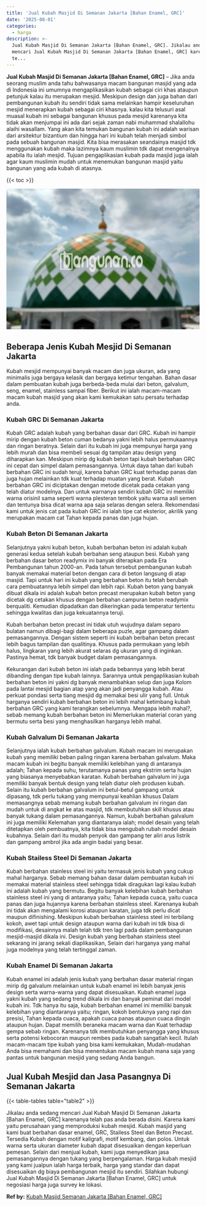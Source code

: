 ```yaml
---
title: 'Jual Kubah Masjid Di Semanan Jakarta [Bahan Enamel, GRC]'
date: '2025-08-01'
categories:
  - harga
description: >-
  Jual Kubah Masjid Di Semanan Jakarta [Bahan Enamel, GRC]. Jikalau anda sedang
  mencari Jual Kubah Masjid Di Semanan Jakarta [Bahan Enamel, GRC] karenanya
  te...
---
```


**Jual Kubah Masjid Di Semanan Jakarta \[Bahan Enamel, GRC\]** – Jika anda seorang muslim anda tahu bahwasanya macam bangunan masjid yang ada di Indonesia ini umumnya mengaplikasikan kubah sebagai ciri khas ataupun petunjuk kalau itu merupakan mesjid. Meskipun design dan juga bahan dari pembangunan kubah itu sendiri tidak sama melainkan hampir keseluruhan mesjid menerapkan kubah sebagai ciri khasnya. kalau kita telusuri asal muasal kubah ini sebagai bangunan khusus pada mesjid karenanya kita tidak akan menjumpai ini ada dari sejak zaman nabi muhammad shalallohu alaihi wasallam. Yang akan kita temukan bangunan kubah ini adalah warisan dari arsitektur bizantium dan hingga hari ini kubah telah menjadi simbol pada sebuah bangunan masjid. Kita bisa merasakan seandainya masjid tdk menggunakan kubah maka lazimnya kaum muslimin tdk dapat mengenalnya apabila itu ialah mesjid. Tujuan pengaplikasian kubah pada masjid juga ialah agar kaum muslimin mudah untuk menemukan bangunan masjid yaitu bangunan yang ada kubah di atasnya.

{{< toc >}}

![Jual Kubah Masjid Di Semanan Jakarta [Bahan Enamel, GRC]](/images/jual-kubah-masjid-20.png)

## Beberapa Jenis Kubah Mesjid Di Semanan Jakarta

Kubah mesjid mempunyai banyak macam dan juga ukuran, ada yang minimalis juga bergaya kelasik dan bergaya ketimur tengahan. Bahan dasar dalam pembuatan kubah juga berbeda-beda mulai dari beton, galvalum, seng, enamel, stainless sampai fiber. Berikut ini ialah macam-macam macam kubah masjid yang akan kami kemukakan satu persatu terhadap anda.

### Kubah GRC Di Semanan Jakarta

Kubah GRC adalah kubah yang berbahan dasar dari GRC. Kubah ini hampir mirip dengan kubah beton cuman bedanya yakni lebih halus permukaannya dan ringan beratnya. Selain dari itu kubah ini juga mempunyai harga yang lebih murah dan bisa membeli sesuai dg tampilan atau design yang diharapkan kan. Meskipun mirip dg kubah beton tapi kubah berbahan GRC ini cepat dan simpel dalam pemasangannya. Untuk daya tahan dari kubah berbahan GRC ini sudah teruji, karena bahan GRC kuat terhadap panas dan juga hujan melainkan tdk kuat terhadap muatan yang berat. Kubah berbahan GRC ini diciptakan dengan metode dicetak pada cetakan yang telah diatur modelnya. Dan untuk warnanya sendiri kubah GRC ini memiliki warna orisinil sama seperti warna plesteran tembok yaitu warna asli semen dan tentunya bisa dicat warna apa saja selaras dengan selera. Rekomendasi kami untuk jenis cat pada kubah GRC ini ialah tipe cat eksterior, akrilik yang merupakan macam cat Tahan kepada panas dan juga hujan.

### Kubah Beton Di Semanan Jakarta

Selanjutnya yakni kubah beton, kubah berbahan beton ini adalah kubah generasi kedua setelah kubah berbahan seng ataupun besi. Kubah yang berbahan dasar beton readymix ini banyak diterapkan pada Era Pembangunan tahun 2000-an. Pada tahun tersebut pembangunan kubah banyak memakai material beton dengan cara di beton langsung di atap masjid. Tapi untuk hari ini kubah yang berbahan beton itu telah berubah cara pembuatannya lebih simpel dan lebih rapi. Kubah beton yang banyak dibuat dikala ini adalah kubah beton precast merupakan kubah beton yang dicetak dg cetakan khusus dengan berbahan campuran beton readymix berqualiti. Kemudian dipadatkan dan dikeringkan pada temperatur tertentu sehingga kwalitas dan juga kekuatannya teruji.

Kubah berbahan beton precast ini tidak utuh wujudnya dalam separo bulatan namun dibagi-bagi dalam beberapa puzle, agar gampang dalam pemasangannya. Dengan sistem seperti ini kubah berbahan beton precast lebih bagus tampilan dan qualitinya. Khusus pada permukaan yang lebih halus, lingkaran yang lebih akurat selaras dg ukuran yang di inginkan. Pastinya hemat, tdk banyak budget dalam pemasangannya.

Kekurangan dari kubah beton ini ialah pada bebannya yang lebih berat dibanding dengan tipe kubah lainnya. Sarannya untuk pengaplikasian kubah berbahan beton ini yakni dg banyak menambahkan selup dan juga Kolom pada lantai mesjid bagian atap yang akan jadi penyangga kubah. Atau perkuat pondasi serta tiang mesjid dg memakai besi ulir yang full. Untuk harganya sendiri kubah berbahan beton ini lebih mahal ketimbang kubah berbahan GRC yang kami terangkan sebelumnya. Mengapa lebih mahal?, sebab memang kubah berbahan beton ini Memerlukan material coran yang bermutu serta besi yang menghasilkan harganya lebih mahal.

### Kubah Galvalum Di Semanan Jakarta

Selanjutnya ialah kubah berbahan galvalum. Kubah macam ini merupakan kubah yang memiliki beban paling ringan karena berbahan galvalum. Maka macam kubah ini begitu banyak memiliki kelebihan yang di antaranya adalah; Tahan kepada suhu, terutamanya panas yang ekstrim serta hujan yang biasanya menyebabkan karatan. Kubah berbahan galvalum ini juga memiliki banyak bentuk design yang telah diatur oleh produsen kubah. Selain itu kubah berbahan galvalum ini betul-betul gampang untuk dipasang, tdk perlu tukang yang mempunyai keahlian khusus Dalam memasangnya sebab memang kubah berbahan galvalum ini ringan dan mudah untuk di angkat ke atas masjid, tdk membutuhkan skill khusus atau banyak tukang dalam pemasangannya. Namun, kubah berbahan galvalum ini juga memiliki Kelemahan yang diantaranya ialah; model desain yang telah ditetapkan oleh pembuatnya, kita tidak bisa mengubah rubah model desain kubahnya. Selain dari itu mudah penyok dan gampang ter aliri arus listrik dan gampang ambrol jika ada angin badai yang besar.

### Kubah Stailess Steel Di Semanan Jakarta

Kubah berbahan stainless steel ini yaitu termasuk jenis kubah yang cukup mahal harganya. Sebab memang bahan dasar dalam pembuatan kubah ini memakai material stainless steel sehingga tidak diragukan lagi kalau kubah ini adalah kubah yang bermutu. Begitu banyak kelebihan kubah berbahan stainless steel ini yang di antaranya yaitu; Tahan kepada cuaca, yaitu cuaca panas dan juga hujannya karena berbahan stainless steel. Karenanya kubah ini tidak akan mengalami korosi ataupun karatan, juga tdk perlu dicat maupun difinishing. Meskipun kubah berbahan stainless steel ini terbilang kokoh, awet tapi untuk design ataupun warna dari kubah ini tdk bisa di modifikasi, desainnya malah telah tdk tren lagi pada dalam pembangunan mesjid-masjid dikala ini. Design kubah yang berbahan stainless steel sekarang ini jarang sekali diaplikasikan, Selain dari harganya yang mahal juga modelnya yang telah tertinggal zaman.

### Kubah Enamel Di Semanan Jakarta

Kubah enamel ini adalah jenis kubah yang berbahan dasar material ringan mirip dg galvalum melainkan untuk kubah enamel ini lebih banyak jenis design serta warna-warna yang dapat disesuaikan. Kubah enamel juga yakni kubah yang sedang trend dikala ini dan banyak peminat dari model kubah ini. Tdk hanya itu saja, kubah berbahan enamel ini memiliki banyak kelebihan yang diantaranya yaitu; ringan, kokoh bentuknya yang rapi dan presisi, Tahan kepada cuaca, apakah cuaca panas ataupun cuaca dingin ataupun hujan. Dapat memilih beraneka macam warna dan Kuat terhadap gempa sebab ringan. Karenanya tdk membutuhkan penyangga yang khusus serta potensi kebocoran maupun rembes pada kubah sangatlah kecil. Itulah macam-macam tipe kubah yang bisa kami kemukakan, Mudah-mudahan Anda bisa memahami dan bisa menentukan macam kubah mana saja yang pantas untuk bangunan mesjid yang sedang Anda bangun.

## Jual Kubah Mesjid dan Jasa Pasangnya Di Semanan Jakarta

{{< table-tables table="table2" >}}

Jikalau anda sedang mencari Jual Kubah Masjid Di Semanan Jakarta \[Bahan Enamel, GRC\] karenanya telah pas anda berada disini. Karena kami yaitu perusahaan yang memproduksi kubah mesjid. Kubah masjid yang kami buat berbahan dasar enamel, GRC, Stailess Steel dan Beton Precast. Tersedia Kubah dengan motif kaligrafi, motif kembang, dan polos. Untuk warna serta ukuran diameter kubah dapat disesuaikan dengan keperluan pemesan. Selain dari menjual kubah, kami juga menyedikan jasa pemasangannya dengan tukang yang berpengalaman. Harga kubah mesjid yang kami jualpun ialah harga terbaik, harga yang standar dan dapat disesuaikan dg biaya pembangunan mesjid itu sendiri. Silahkan hubungi Jual Kubah Masjid Di Semanan Jakarta \[Bahan Enamel, GRC\] untuk negosiasi harga juga survey ke lokasi.

**Ref by:** [Kubah Masjid Semanan Jakarta [Bahan Enamel, GRC]](https://id.wikipedia.org/wiki/Kubah)

